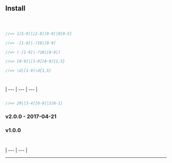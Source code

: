 


## Install


```sh
```





```js
```























```js
```


```js
//=> 1[5-9]|[2-8][0-9]|9[0-5]

```






```js
//=> -[1-9]|-?10|[0-9]

//=> (-[1-9]|-?10|[0-9])
```





```js
//=> [0-9]|[1-9][0-9]{1,5}

//=> \d|[1-9]\d{1,5}
```





```js
```


```js
```


| ---                         | ---                                                                             | ---              |




```js
```


```js
//=> 29|[3-4][0-9]|5[0-1]
```




### v2.0.0 - 2017-04-21



### v1.0.0











```sh
```





```sh
```






| --- | --- |  





</a>



***

